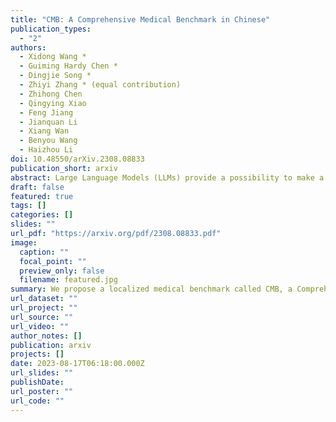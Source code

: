 ```yaml
---
title: "CMB: A Comprehensive Medical Benchmark in Chinese"
publication_types:
  - "2"
authors:
  - Xidong Wang *
  - Guiming Hardy Chen *
  - Dingjie Song *
  - Zhiyi Zhang * (equal contribution)
  - Zhihong Chen
  - Qingying Xiao
  - Feng Jiang
  - Jianquan Li
  - Xiang Wan
  - Benyou Wang
  - Haizhou Li
doi: 10.48550/arXiv.2308.08833
publication_short: arxiv
abstract: Large Language Models (LLMs) provide a possibility to make a great breakthrough in medicine. The establishment of a standardized medical benchmark becomes a fundamental cornerstone to measure progression. However, medical environments in different regions have their local characteristics, e.g., the ubiquity and significance of traditional Chinese medicine within China. Therefore, merely translating English-based medical evaluation may result in *contextual incongruities* to a local region. To solve the issue, we propose a localized medical benchmark called CMB, a Comprehensive Medical Benchmark in Chinese, designed and rooted entirely within the native Chinese linguistic and cultural framework. While traditional Chinese medicine is integral to this evaluation, it does not constitute its entirety. Using this benchmark, we have evaluated several prominent large-scale LLMs, including ChatGPT, GPT-4, dedicated Chinese LLMs, and LLMs specialized in the medical domain. It is worth noting that our benchmark is not devised as a leaderboard competition but as an instrument for self-assessment of model advancements. We hope this benchmark could facilitate the widespread adoption and enhancement of medical LLMs within China. Check details in [this https URL](https://cmedbenchmark.llmzoo.com/).
draft: false
featured: true
tags: []
categories: []
slides: ""
url_pdf: "https://arxiv.org/pdf/2308.08833.pdf"
image:
  caption: ""
  focal_point: ""
  preview_only: false
  filename: featured.jpg
summary: We propose a localized medical benchmark called CMB, a Comprehensive Medical Benchmark in Chinese, designed and rooted entirely within the native Chinese linguistic and cultural framework.
url_dataset: ""
url_project: ""
url_source: ""
url_video: ""
author_notes: []
publication: arxiv
projects: []
date: 2023-08-17T06:18:00.000Z
url_slides: ""
publishDate:
url_poster: ""
url_code: ""
---
```

